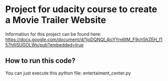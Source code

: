 # Project for udacity course to create a Movie Trailer Website
Information for this project can be found here: https://docs.google.com/document/d/1joDQNQl_4icYYm6tM_F9ch5hZEH_f157hlljSUGOLWs/pub?embedded=true

## How to run this code?
You can just execute this python file: entertaiment_center.py


